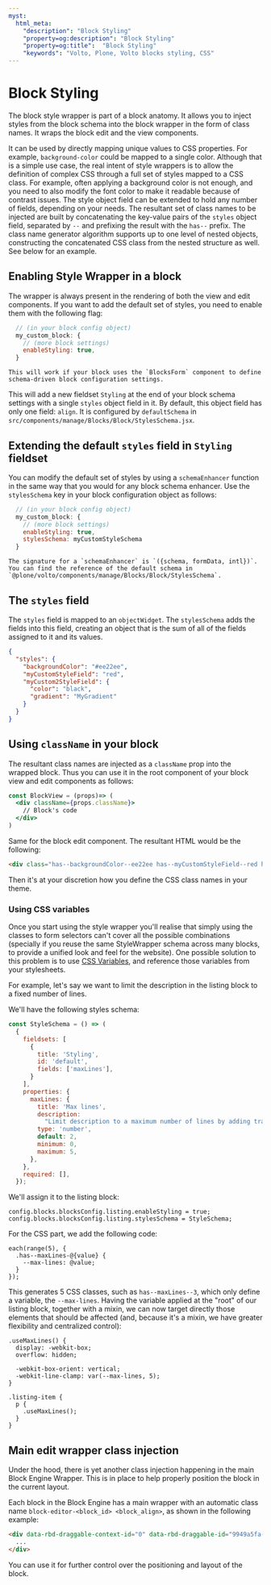 ```yaml
---
myst:
  html_meta:
    "description": "Block Styling"
    "property=og:description": "Block Styling"
    "property=og:title":  "Block Styling"
    "keywords": "Volto, Plone, Volto blocks styling, CSS"
---
```


# Block Styling

The block style wrapper is part of a block anatomy.
It allows you to inject styles from the block schema into the block wrapper in the form of class names.
It wraps the block edit and the view components.

It can be used by directly mapping unique values to CSS properties.
For example, `background-color` could be mapped to a single color.
Although that is a simple use case, the real intent of style wrappers is to allow the definition of complex CSS through a full set of styles mapped to a CSS class.
For example, often applying a background color is not enough, and you need to also modify the font color to make it readable because of contrast issues.
The style object field can be extended to hold any number of fields, depending on your needs.
The resultant set of class names to be injected are built by concatenating the key-value pairs of the `styles` object field, separated by `--` and prefixing the result with the `has--` prefix.
The class name generator algorithm supports up to one level of nested objects, constructing the concatenated CSS class from the nested structure as well.
See below for an example.

## Enabling Style Wrapper in a block

The wrapper is always present in the rendering of both the view and edit components.
If you want to add the default set of styles, you need to enable them with the following flag:

```js
  // (in your block config object)
  my_custom_block: {
    // (more block settings)
    enableStyling: true,
  }
```

```{note}
This will work if your block uses the `BlocksForm` component to define schema-driven block configuration settings.
```

This will add a new fieldset `Styling` at the end of your block schema settings with a single `styles` object field in it.
By default, this object field has only one field: `align`. It is configured by `defaultSchema` in `src/components/manage/Blocks/Block/StylesSchema.jsx`.

## Extending the default `styles` field in `Styling` fieldset

You can modify the default set of styles by using a `schemaEnhancer` function in the same way that you would for any block schema enhancer.
Use the `stylesSchema` key in your block configuration object as follows:

```js
  // (in your block config object)
  my_custom_block: {
    // (more block settings)
    enableStyling: true,
    stylesSchema: myCustomStyleSchema
  }
```

```{note}
The signature for a `schemaEnhancer` is `({schema, formData, intl})`. You can find the reference of the default schema in `@plone/volto/components/manage/Blocks/Block/StylesSchema`.
```

## The `styles` field

The `styles` field is mapped to an `objectWidget`.
The `stylesSchema` adds the fields into this field, creating an object that is the sum of all of the fields assigned to it and its values.

```json
{
  "styles": {
    "backgroundColor": "#ee22ee",
    "myCustomStyleField": "red",
    "myCustom2StyleField": {
      "color": "black",
      "gradient": "MyGradient"
    }
  }
}
```

## Using `className` in your block

The resultant class names are injected as a `className` prop into the wrapped block.
Thus you can use it in the root component of your block view and edit components as follows:

```jsx
const BlockView = (props)=> (
  <div className={props.className}>
    // Block's code
  </div>
)
```

Same for the block edit component.
The resultant HTML would be the following:

```html
<div class="has--backgroundColor--ee22ee has--myCustomStyleField--red has--myCustom2StyleField--color--black has--myCustom2StyleField--color--MyGradient">
```

Then it's at your discretion how you define the CSS class names in your theme.

### Using CSS variables

Once you start using the style wrapper you'll realise that simply using the
classes to form selectors can't cover all the possible combinations (specially
if you reuse the same StyleWrapper schema across many blocks, to provide
a unified look and feel for the website). One possible solution to this problem
is to use
[CSS Variables](https://developer.mozilla.org/en-US/docs/Web/CSS/Using_CSS_custom_properties),
and reference those variables from your stylesheets.

For example, let's say we want to limit the description in the listing block to
a fixed number of lines.

We'll have the following styles schema:

```js
const StyleSchema = () => (
  {
    fieldsets: [
      {
        title: 'Styling',
        id: 'default',
        fields: ['maxLines'],
      }
    ],
    properties: {
      maxLines: {
        title: 'Max lines',
        description:
          "Limit description to a maximum number of lines by adding trailing '...'",
        type: 'number',
        default: 2,
        minimum: 0,
        maximum: 5,
      },
    },
    required: [],
  });
```

We'll assign it to the listing block:

```
config.blocks.blocksConfig.listing.enableStyling = true;
config.blocks.blocksConfig.listing.stylesSchema = StyleSchema;
```

For the CSS part, we add the following code:

```less
each(range(5), {
  .has--maxLines-@{value} {
    --max-lines: @value;
  }
});
```

This generates 5 CSS classes, such as `has--maxLines--3`, which only define
a variable, the `--max-lines`. Having the variable applied at the "root" of our
listing block, together with a mixin, we can now target directly those elements
that should be affected (and, because it's a mixin, we have greater flexibility
and centralized control):

```less
.useMaxLines() {
  display: -webkit-box;
  overflow: hidden;

  -webkit-box-orient: vertical;
  -webkit-line-clamp: var(--max-lines, 5);
}

.listing-item {
  p {
    .useMaxLines();
  }
}
```

## Main edit wrapper class injection

Under the hood, there is yet another class injection happening in the main Block Engine Wrapper.
This is in place to help properly position the block in the current layout.

Each block in the Block Engine has a main wrapper with an automatic class name `block-editor-<block_id> <block_align>`, as shown in the following example:

```html
<div data-rbd-draggable-context-id="0" data-rbd-draggable-id="9949a5fa-5d57-4e0c-a150-71149a31096c" class="block-editor-listing center">
  ...
</div>
```

You can use it for further control over the positioning and layout of the block.
